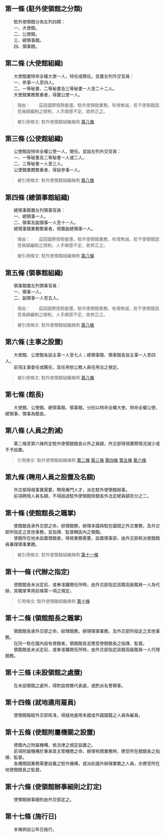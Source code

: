 第一條 (駐外使領館之分類)
-------------------------
　　駐外使領館分為左列四類：  
　　一、大使館。  
　　二、公使館。  
　　三、總領事館。  
　　四、領事館。  


第二條 (大使館組織)
-------------------
　　大使館置特命全權大使一人，特任或簡任。並置左列外交官員：  
　　一、參事一人至四人。  
　　二、一等秘書、二等秘書及三等秘書一人至二十二人。  
　　大使館業務繁重者，得置公使一人。  
> 理由：　　茲因國際情勢變遷，駐外使領館業務，有增無減，若干使領館因受員額編制之限制，人手頗感不定，故修正之。

> 被引用條文: 駐外使領館組織條例 [第八條](../../人事其他/組織編制/駐外使領館組織條例.md#第八條-人員之酌減)



第三條 (公使館組織)
-------------------
　　公使館設特命全權公使一人，簡任。並設左列外交官員：  
　　一、一等秘書及二等秘書一人或二人。  
　　二、三等秘書一人至三人。  
　　公使館業務繁重者，得設參事一人。  
> 被引用條文: 駐外使領館組織條例 [第八條](../../人事其他/組織編制/駐外使領館組織條例.md#第八條-人員之酌減)



第四條 (總領事館組織)
---------------------
　　總領事館置左列領事官員：  
　　一、總領事一人。  
　　二、領事及副領事一人至十一人。  
　　總領事館業務繁重者，得置副總領事一人。  
> 理由：　　茲因國際情勢變遷，駐外使領館業務，有增無減，若干使領館因受員額編制之限制，人手頗感不定，故修正之。

> 被引用條文: 駐外使領館組織條例 [第八條](../../人事其他/組織編制/駐外使領館組織條例.md#第八條-人員之酌減)



第五條 (領事館組織)
-------------------
　　領事館置左列領事官員：  
　　一、領事一人。  
　　二、副領事一人至五人。  
> 理由：　　茲因國際情勢變遷，駐外使領館業務，有增無減，若干使領館因受員額編制之限制，人手頗感不定，故修正之。

> 被引用條文: 駐外使領館組織條例 [第八條](../../人事其他/組織編制/駐外使領館組織條例.md#第八條-人員之酌減)



第六條 (主事之設置)
-------------------
　　大使館、公使館各設主事一人至七人；總領事館、領事館各設主事一人至四人。  
　　前項主事委任或薦任，其任用依公務人員任用法之規定。  
> 被引用條文: 駐外使領館組織條例 [第八條](../../人事其他/組織編制/駐外使領館組織條例.md#第八條-人員之酌減)



第七條 (館長)
-------------
　　大使館、公使館、總領事館、領事館，分別以特命全權大使、特命全權公使、總領事、領事為館長。  


第八條 (人員之酌減)
-------------------
　　第二條至第六條所定駐外使領館館長以外之員額，外交部得視實際情況減少或不予設置。  
> 引用條文: 駐外使領館組織條例 [第二條](../../人事其他/組織編制/駐外使領館組織條例.md#第二條-大使館組織) [第三條](../../人事其他/組織編制/駐外使領館組織條例.md#第三條-公使館組織) [第四條](../../人事其他/組織編制/駐外使領館組織條例.md#第四條-總領事館組織) [第五條](../../人事其他/組織編制/駐外使領館組織條例.md#第五條-領事館組織) [第六條](../../人事其他/組織編制/駐外使領館組織條例.md#第六條-主事之設置)



第九條 (聘用人員之設置及名額)
-----------------------------
　　外交部得視事實需要，聘用專門人才，派在駐外使領館辦事。  
　　前項聘用人員名額，不得超過駐外使領館除館長外法定總員額百分之二。  


第十條 (使館館長之職掌)
-----------------------
　　使館館長承外交部之命，綜理館務，辦理本國與駐在國間之外交業務，及外交部所指定之其他事務，並指揮、監督轄區內之領館。  
　　使館所在地未設置領館者，得視業務需要，設置領事部，由外交部核派使館館員兼理領事業務。  
> 被引用條文: 駐外使領館組織條例 [第十一條](../../人事其他/組織編制/駐外使領館組織條例.md#第十一條-代辦之指定)



第十一條 (代辦之指定)
---------------------
　　使館館長未派定前，或奉准離開任所時，由外交部指定該館高級館員一人為代辦，其職掌準用前條第一項之規定。  
> 引用條文: 駐外使領館組織條例 [第十條](../../人事其他/組織編制/駐外使領館組織條例.md#第十條-使館館長之職掌)



第十二條 (領館館長之職掌)
-------------------------
　　領館館長承外交部之命，綜理館務，辦理領事業務，及外交部所指定之其他事務。  
　　在同一駐在國內設有使館者，領館館長並應受使館館長之指揮、監督。  
　　領館館長未派定前，或奉准離開任所時，由外交部指定該館高級館員一人代理館務。  


第十三條 (未設領館之處置)
-------------------------
　　在未設領館之處所，得酌設商務代表處，或酌派名譽領事。  


第十四條 (就地遴用雇員)
-----------------------
　　使領館報經外交部核准，得就地遴用本國或外國國籍之人員為雇員。  


第十五條 (使館附屬機關之設置)
-----------------------------
　　使館內之附屬機構，依法律之規定設置之。  
　　前項附屬機構於秉承其主管機關之命，辦理有關業務時，應受所在館館長之指揮、監督。  
　　各機關因業務需要設置之駐外機構，或派赴國外辦理業務之人員，亦應受所在地使館館長之監督。  


第十六條 (使領館辦事細則之訂定)
-------------------------------
　　使領館辦事細則由外交部定之。  


第十七條 (施行日)
-----------------
　　本條例自公布日施行。